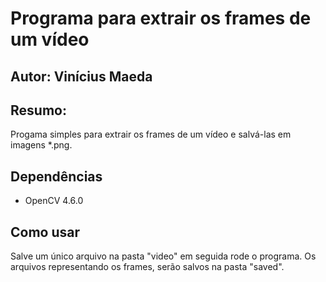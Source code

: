 # Programa para extrair os frames de um vídeo
## Autor: Vinícius Maeda

## Resumo:
Progama simples para extrair os frames de um vídeo e salvá-las em imagens *.png.

## Dependências
- OpenCV 4.6.0

## Como usar
Salve um único arquivo na pasta "video" em seguida rode o programa. Os arquivos representando os frames, serão salvos na pasta "saved".